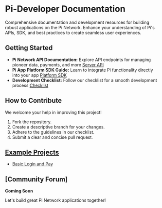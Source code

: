 # Pi-Developer Documentation

Comprehensive documentation and development resources for building robust applications on the Pi Network. Enhance your understanding of Pi's APIs, SDK, and best practices to create seamless user experiences.

## Getting Started

* **Pi Network API Documentation:** Explore API endpoints for managing pioneer data, payments, and more [Server API](server-api.md)
* **Pi App Platform SDK Guide:** Learn to integrate Pi functionality directly into your app [Platform SDK](platform-sdk.md)
* **Development Checklist:**  Follow our checklist for a smooth development process [Checklist](checklist.md)

## How to Contribute

We welcome your help in improving this project!

1. Fork the repository.
2. Create a descriptive branch for your changes.
3. Adhere to the guidelines in our checklist.
4. Submit a clear and concise pull request.

## [Example Projects](examples)
* [Basic Login and Pay](examples/basic-login-and-pay/)
## [Community Forum] 
**Coming Soon**

Let's build great Pi Network applications together! 